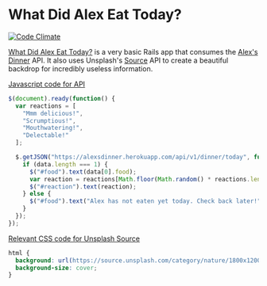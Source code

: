 # What Did Alex Eat Today?

[![Code Climate](https://codeclimate.com/github/ash106/what_did_alex_eat_today/badges/gpa.svg)](https://codeclimate.com/github/ash106/what_did_alex_eat_today)

[What Did Alex Eat Today?](http://whatdidalexeattoday.herokuapp.com/) is a very basic Rails app that consumes the [Alex's Dinner](https://github.com/ash106/alexs_dinner) API. It also uses Unsplash's [Source](https://source.unsplash.com/) API to create a beautiful backdrop for incredibly useless information.

[Javascript code for API](app/assets/javascripts/home.js)

```javascript
$(document).ready(function() {
  var reactions = [
    "Mmm delicious!",
    "Scrumptious!",
    "Mouthwatering!",
    "Delectable!"
  ];

  $.getJSON("https://alexsdinner.herokuapp.com/api/v1/dinner/today", function(data) {
    if (data.length === 1) {
      $("#food").text(data[0].food);
      var reaction = reactions[Math.floor(Math.random() * reactions.length)];
      $("#reaction").text(reaction);
    } else {
      $("#food").text("Alex has not eaten yet today. Check back later!")
    }
  });
});
```

[Relevant CSS code for Unsplash Source](app/assets/stylesheets/application.scss)

```css
html {
  background: url(https://source.unsplash.com/category/nature/1800x1200) no-repeat center center fixed;
  background-size: cover;
}
```
